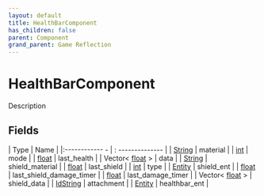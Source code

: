 ```yaml
---
layout: default
title: HealthBarComponent
has_children: false
parent: Component
grand_parent: Game Reflection
---
```

# HealthBarComponent
Description 

## Fields
| Type | Name |
|:------------ - | : -------------- |
| [String](game-reflection/components/string.md) | material |
| [int](game-reflection/enums/int.md) | mode |
| [float](game-reflection/components/float.md) | last_health |
| Vector< [float](game-reflection/components/float.md) > | data |
| [String](game-reflection/components/string.md) | shield_material |
| [float](game-reflection/components/float.md) | last_shield |
| [int](game-reflection/enums/int.md) | type |
| [Entity](game-reflection/classes/entity.md) | shield_ent |
| [float](game-reflection/components/float.md) | last_shield_damage_timer |
| [float](game-reflection/components/float.md) | last_damage_timer |
| Vector< [float](game-reflection/components/float.md) > | shield_data |
| [IdString](game-reflection/components/id_string.md) | attachment |
| [Entity](game-reflection/classes/entity.md) | healthbar_ent |
